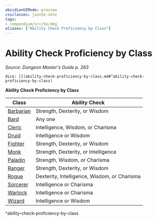 ```yaml
---
obsidianUIMode: preview
cssclasses: json5e-note
tags:
- compendium/src/5e/dmg
aliases: ["Ability Check Proficiency by Class"]
---
```

# Ability Check Proficiency by Class
*Source: Dungeon Master's Guide p. 263* 

`dice: [](ability-check-proficiency-by-class.md#^ability-check-proficiency-by-class)`

**Ability Check Proficiency by Class**

| Class | Ability Check |
|-------|---------------|
| [Barbarian](/2-Mechanics/CLI/classes/barbarian.md) | Strength, Dexterity, or Wisdom |
| [Bard](/2-Mechanics/CLI/classes/bard.md) | Any one |
| [Cleric](/2-Mechanics/CLI/classes/cleric.md) | Intelligence, Wisdom, or Charisma |
| [Druid](/2-Mechanics/CLI/classes/druid.md) | Intelligence or Wisdom |
| [Fighter](/2-Mechanics/CLI/classes/fighter.md) | Strength, Dexterity, or Wisdom |
| [Monk](/2-Mechanics/CLI/classes/monk.md) | Strength, Dexterity, or Intelligence |
| [Paladin](/2-Mechanics/CLI/classes/paladin.md) | Strength, Wisdom, or Charisma |
| [Ranger](/2-Mechanics/CLI/classes/ranger.md) | Strength, Dexterity, or Wisdom |
| [Rogue](/2-Mechanics/CLI/classes/rogue.md) | Dexterity, Intelligence, Wisdom, or Charisma |
| [Sorcerer](/2-Mechanics/CLI/classes/sorcerer.md) | Intelligence or Charisma |
| [Warlock](/2-Mechanics/CLI/classes/warlock.md) | Intelligence or Charisma |
| [Wizard](/2-Mechanics/CLI/classes/wizard.md) | Intelligence or Wisdom |
^ability-check-proficiency-by-class